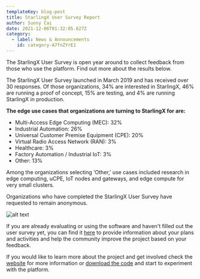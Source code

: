 ```yaml
---
templateKey: blog-post
title: StarlingX User Survey Report
author: Sunny Cai
date: 2021-12-06T01:32:05.627Z
category: 
  - label: News & Announcements
    id: category-A7fnZYrE1
---
```


The StarlingX User Survey is open year around to collect feedback from those who use the platform. Find out more about the results below. <!-- more -->

The StarlingX User Survey launched in March 2019 and has received over 30 responses. Of those organizations, 34% are interested in StarlingX, 46% are running a proof of concept, 15% are testing, and 4% are running StarlingX in production.

**The edge use cases that organizations are turning to StarlingX for are:**

- Multi-Access Edge Computing (MEC): 32%
- Industrial Automation: 26%
- Universal Customer Premise Equipment (CPE): 20%
- Virtual Radio Access Network (RAN): 3%
- Healthcare: 3%
- Factory Automation / Industrial IoT: 3%
- Other: 13%

Among the organizations selecting ‘Other,’ use cases included research in edge computing, uCPE, IoT nodes and gateways, and edge compute for very small clusters.

Organizations who have completed the StarlingX User Survey have requested to remain anonymous.

![alt text](/img/StarlingX_User_Survey.png)

If you are already evaluating or using the software and haven't filled out the user survey yet, you can find it [here](https://www.surveymonkey.com/r/StarlingX) to provide information about your plans and activities and help the community improve the project based on your feedback.

If you would like to learn more about the project and get involved check the [website](https://www.starlingx.io) for more information or [download the code](https://opendev.org/starlingx) and start to experiment with the platform.
